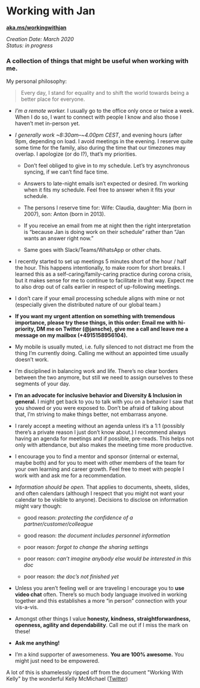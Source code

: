# Working with Jan

**[aka.ms/workingwithjan](http://aka.ms/workingwithjan)**

*Creation Date: March 2020*  
*Status: in progress*  

### A collection of things that might be useful when working with me.  

My personal philosophy: 
 > Every day, I stand for equality and to shift the world towards being a better place for everyone.  

 - *I’m a remote worker.* I usually go to the office only once or twice a week. When I do so, I want to connect with people I know and also those I haven’t met in-person yet. 

 - *I generally work ~8:30am–~4.00pm CEST*, and evening hours (after 9pm, depending on load. I avoid meetings in the evening. I reserve quite some time for the family, also during the time that our timezones may overlap. I apologize (or do I?), that’s my priorities. 

   - Don’t feel obliged to give in to my schedule. Let’s try asynchronous syncing, if we can’t find face time. 

   - Answers to late-night emails isn’t expected or desired. I’m working when it fits my schedule. Feel free to answer when it fits your schedule. 

   - The persons I reserve time for: Wife: Claudia, daughter: Mia (born in 2007), son: Anton (born in 2013).  

   - If you receive an email from me at night then the right interpretation is “because Jan is doing work on their schedule” rather than “Jan wants an answer right now.” 

   - Same goes with Slack/Teams/WhatsApp or other chats. 

 - I recently started to set up meetings 5 minutes short of the hour / half the hour. This happens intentionally, to make room for short breaks. I learned this as a self-caring/family-caring practice during corona crisis, but it makes sense for me to continue to facilitate in that way. Expect me to also drop out of calls earlier in respect of up-following meetings.   

 - I don’t care if your email processing schedule aligns with mine or not (especially given the distributed nature of our global team.) 

 - **If you want my urgent attention on something with tremendous importance, please try these things, in this order: Email me with hi-priority, DM me on Twitter (@jansche), give me a call and leave me a message on my mailbox (+4915158956104).** 

 - My mobile is usually muted, i.e. fully silenced to not distract me from the thing I’m currently doing. Calling me without an appointed time usually doesn’t work. 

 - I’m disciplined in balancing work and life. There’s no clear borders between the two anymore, but still we need to assign ourselves to these segments of your day. 

 - **I’m an advocate for inclusive behavior and Diversity & Inclusion in general.** I might get back to you to talk with you on a behavior I saw that you showed or you were exposed to. Don’t be afraid of talking about that, I’m striving to make things better, not embarrass anyone. 

 - I rarely accept a meeting without an agenda unless it’s a 1:1 (possibly there’s a private reason I just don’t know about.) I recommend always having an agenda for meetings and if possible, pre-reads. This helps not only with attendance, but also makes the meeting time more productive.  

 - I encourage you to find a mentor and sponsor (internal or external, maybe both) and for you to meet with other members of the team for your own learning and career growth. Feel free to meet with people I work with and ask me for a recommendation.  

 - *Information should be open.* That applies to documents, sheets, slides, and often calendars (although I respect that you might not want your calendar to be visible to anyone). Decisions to disclose on information might vary though:  

   - good reason: *protecting the confidence of a partner/customer/colleague* 

   - good reason: *the document includes personnel information* 

   - poor reason: *forgot to change the sharing settings* 

   - poor reason: *can’t imagine anybody else would be interested in this doc* 

   - poor reason: *the doc’s not finished yet* 

 - Unless you aren’t feeling well or are traveling I encourage you to **use video chat** often. There’s so much body language involved in working together and this establishes a more “in person” connection with your vis-a-vis.  

 - Amongst other things I value **honesty, kindness, straightforwardness, openness, agility and dependability**. Call me out if I miss the mark on these!  

 - **Ask me anything!**  

 - I’m a kind supporter of awesomeness. **You are 100% awesome.** You might just need to be empowered. 

A lot of this is shamelessly ripped off from the document "Working With Kelly" by the wonderful Kelly McMichael ([Twitter](http://twitter.com/kellyshalk))
